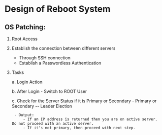 # Design of Reboot System

## OS Patching:

1. Root Access

2. Establish the connection between different servers
    - Through SSH connection
    - Establish a Passwordless Authentication
    
3. Tasks

    a. Login Action
    
    b. After Login - Switch to ROOT User
    
    
    c. Check for the Server Status if it is Primary or Secondary
        - Primary or Secondary -- Leader Election
        
        - Output:
            - If an IP address is returned then you are on active server. Do not proceed with an active server.
            - If it's not primary, then proceed with next step.



